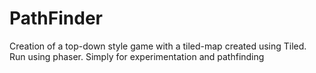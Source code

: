# PathFinder
Creation of a top-down style game with a tiled-map created using Tiled. Run using phaser. Simply for experimentation and pathfinding
